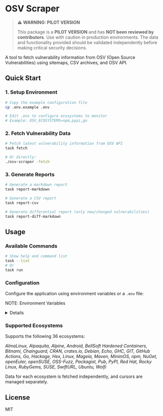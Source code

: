 # OSV Scraper

> ⚠️ **WARNING: PILOT VERSION**
>
> This package is a **PILOT VERSION** and has **NOT been reviewed by contributors**.
> Use with caution in production environments. The data and functionality provided
> should be validated independently before making critical security decisions.

A tool to fetch vulnerability information from OSV (Open Source Vulnerabilities) using sitemaps, CSV archives, and OSV API.

## Quick Start

### 1. Setup Environment

```bash
# Copy the example configuration file
cp .env.example .env

# Edit .env to configure ecosystems to monitor
# Example: OSV_ECOSYSTEMS=npm,pypi,go
```

### 2. Fetch Vulnerability Data

```bash
# Fetch latest vulnerability information from OSV API
task fetch

# Or directly:
./osv-scraper -fetch
```

### 3. Generate Reports

```bash
# Generate a markdown report
task report-markdown

# Generate a CSV report
task report-csv

# Generate differential report (only new/changed vulnerabilities)
task report-diff-markdown
```

## Usage

### Available Commands

```bash
# Show help and command list
task --list
# Or
task run
```

### Configuration

Configure the application using environment variables or a `.env` file:

NOTE: Environment Variables

<details>

| Variable Name | Description | Default Value |
| --- | --- | --- |
| OSV_API_BASE_URL | OSV API base URL | https://api.osv.dev |
| OSV_ECOSYSTEMS | Target ecosystems to collect (comma-separated) | (empty: no collection) |
| OSV_DB_PATH | SQLite DB path | ./osv.db |
| OSV_DATA_RETENTION_DAYS | Number of days to retain vulnerability data | 7 |
| OSV_RATE_LIMIT | API request rate limit (requests per second) | 10.0 |
| OSV_MAX_CONCURRENCY | Maximum concurrent API requests | 5 |
| OSV_BATCH_SIZE | Batch size for processing entries | 100 |
| OSV_HTTP_TIMEOUT | HTTP client timeout in seconds | 30 |

</details>

### Supported Ecosystems

Supports the following 36 ecosystems:

*AlmaLinux, Alpaquita, Alpine, Android, BellSoft Hardened Containers,
Bitnami, Chainguard, CRAN, crates.io, Debian, Echo, GHC, GIT,
GitHub Actions, Go, Hackage, Hex, Linux, Mageia, Maven, MinimOS,
npm, NuGet, openEuler, openSUSE, OSS-Fuzz, Packagist, Pub, PyPI,
Red Hat, Rocky Linux, RubyGems, SUSE, SwiftURL, Ubuntu, Wolfi*

Data for each ecosystem is fetched independently, and cursors are managed separately.


## License

MIT
